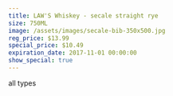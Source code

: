 ```yaml
---
title: LAW'S Whiskey - secale straight rye
size: 750ML
image: /assets/images/secale-bib-350x500.jpg
reg_price: $13.99
special_price: $10.49
expiration_date: 2017-11-01 00:00:00
show_special: true
---
```



all types